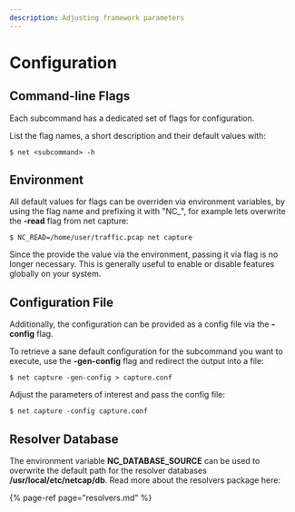 ```yaml
---
description: Adjusting framework parameters
---
```


# Configuration

## Command-line Flags

Each subcommand has a dedicated set of flags for configuration.

List the flag names, a short description and their default values with:

```text
$ net <subcommand> -h
```

## Environment

All default values for flags can be overriden via environment variables, by using the flag name and prefixing it with "NC\_", for example lets overwrite the **-read** flag from net capture:

```text
$ NC_READ=/home/user/traffic.pcap net capture
```

Since the provide the value via the environment, passing it via flag is no longer necessary. This is generally useful to enable or disable features globally on your system.

## Configuration File

Additionally, the configuration can be provided as a config file via the **-config** flag.

To retrieve a sane default configuration for the subcommand you want to execute, use the **-gen-config** flag and redirect the output into a file:

```text
$ net capture -gen-config > capture.conf
```

Adjust the parameters of interest and pass the config file:

```text
$ net capture -config capture.conf
```

## Resolver Database

The environment variable **NC\_DATABASE\_SOURCE** can be used to overwrite the default path for the resolver databases **/usr/local/etc/netcap/db**. Read more about the resolvers package here:

{% page-ref page="resolvers.md" %}



